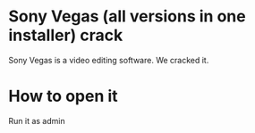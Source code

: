 # Sony Vegas (all versions in one installer) crack
Sony Vegas is a video editing software. We cracked it.
# How to open it
Run it as admin
